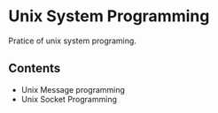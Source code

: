 # Unix System Programming
Pratice of unix system programing.

## Contents
- Unix Message programming
- Unix Socket Programming

